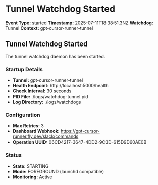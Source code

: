 # Tunnel Watchdog Started

**Event Type:** started
**Timestamp:** 2025-07-11T18:38:51.3NZ
**Watchdog:** Tunnel
**Context:** gpt-cursor-runner-tunnel


## Tunnel Watchdog Started

The tunnel watchdog daemon has been started.

### Startup Details
- **Tunnel:** gpt-cursor-runner-tunnel
- **Health Endpoint:** http://localhost:5000/health
- **Check Interval:** 30 seconds
- **PID File:** ./logs/watchdog-tunnel.pid
- **Log Directory:** ./logs/watchdogs

### Configuration
- **Max Retries:** 3
- **Dashboard Webhook:** https://gpt-cursor-runner.fly.dev/slack/commands
- **Operation UUID:** 06CD4217-3647-4DD2-9C3D-615D9D60AE0B

### Status
- **State:** STARTING
- **Mode:** FOREGROUND (launchd compatible)
- **Monitoring:** Active


